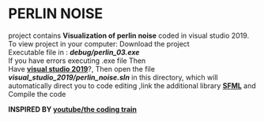  # PERLIN NOISE
project contains **Visualization of perlin noise**
coded in visual studio 2019.
To view project in your computer:
Download the project  
Executable file in : **_debug/perlin_03.exe_**  
If you have errors executing .exe file Then  
Have [**visual studio 2019**](https://visualstudio.microsoft.com/downloads/)?, Then open the file **_visual_studio_2019/perlin_noise.sln_** in this directory, which will automatically direct you to code editing ,link the additional library [**SFML**](https://www.youtube.com/watch?v=YfMQyOw1zik) and Compile the code  
    
 **INSPIRED BY [youtube/the coding train](https://www.youtube.com/channel/UCvjgXvBlbQiydffZU7m1_aw)**